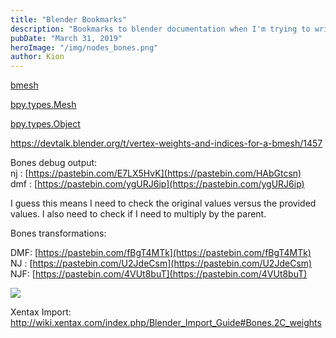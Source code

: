 ```yaml
---
title: "Blender Bookmarks"
description: "Bookmarks to blender documentation when I'm trying to write a plugin"
pubDate: "March 31, 2019"
heroImage: "/img/nodes_bones.png"
author: Kion
---
```


[bmesh](https://docs.blender.org/api/current/bmesh.ops.html)

[bpy.types.Mesh](https://docs.blender.org/api/current/bpy.types.Mesh.html#bpy.types.Mesh)

[bpy.types.Object](https://docs.blender.org/api/current/bpy.types.Object.html#bpy.types.Object)

https://devtalk.blender.org/t/vertex-weights-and-indices-for-a-bmesh/1457

Bones debug output:  
nj : [https://pastebin.com/E7LX5HvK](https://pastebin.com/HAbGtcsn)  
dmf : [https://pastebin.com/ygURJ6ip](https://pastebin.com/ygURJ6ip)

I guess this means I need to check the original values versus the provided values. I also need to check if I need to multiply by the parent.

Bones transformations:

DMF: [https://pastebin.com/fBgT4MTk](https://pastebin.com/fBgT4MTk)  
NJ : [https://pastebin.com/U2JdeCsm](https://pastebin.com/U2JdeCsm)  
NJF: [https://pastebin.com/4VUt8buT](https://pastebin.com/4VUt8buT)

![](/img/xentax_wiki.png)

Xentax Import: http://wiki.xentax.com/index.php/Blender_Import_Guide#Bones.2C_weights
